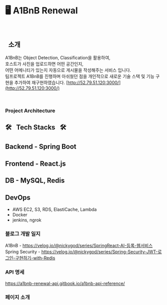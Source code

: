 # 🖥 A1BnB Renewal

<br>

## &nbsp;&nbsp;소개&nbsp;&nbsp;

A1BnB는 Object Detection, Classification을 활용하여,<br>
호스트가 사진을 업로드하면 어떤 공간인지,<br>
어떤 어메니티가 있는지 자동으로 게시물을 작성해주는 서비스 입니다.<br>
팀프로젝트 A1BnB를 진행하며 아쉬웠던 점을 개인적으로 새로운 기술 스택 및 기능 구현을 추가하여 재구현하였습니다.
[http://52.79.51.120:3000/](http://52.79.51.120:3000/)

<br/>

### Project Architecture

## 🛠️&nbsp;&nbsp;&nbsp;Tech Stacks&nbsp;&nbsp;&nbsp;🛠️

## Backend - Spring Boot
## Frontend - React.js
## DB - MySQL, Redis

## DevOps
- AWS EC2, S3, RDS, ElastiCache, Lambda
- Docker
- jenkins, ngrok

### 블로그 개발 일지
A1BnB - https://velog.io/@nickygod/series/SpringReact-AI-등록-웹서비스
Spring Security - https://velog.io/@nickygod/series/Spring-Security-JWT-로그인-구현하기-with-Redis

### API 명세
https://a1bnb-renewal-api.gitbook.io/a1bnb-api-reference/

### 페이지 소개
